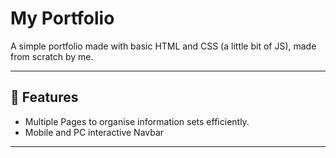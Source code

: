 # My Portfolio

A simple portfolio made with basic HTML and CSS (a little bit of JS), made from scratch by me.

---

## 🚀 Features
- Multiple Pages to organise information sets efficiently.
- Mobile and PC interactive Navbar

---

